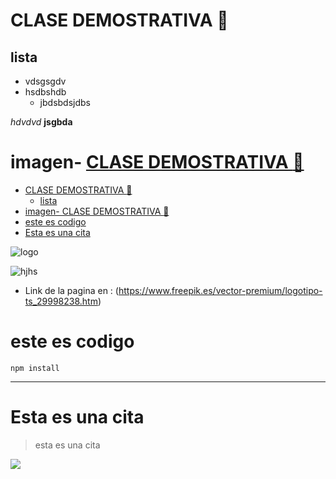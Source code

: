 # CLASE DEMOSTRATIVA :rocket:
## lista 
- vdsgsgdv
- hsdbshdb
  * jbdsbdsjdbs

*hdvdvd*
**jsgbda**

# imagen- [CLASE DEMOSTRATIVA :rocket:](#clase-demostrativa-rocket)
- [CLASE DEMOSTRATIVA :rocket:](#clase-demostrativa-rocket)
  - [lista](#lista)
- [imagen- CLASE DEMOSTRATIVA :rocket:](#imagen--clase-demostrativa-rocket)
- [este es codigo](#este-es-codigo)
- [Esta es una cita](#esta-es-una-cita)

![logo](https://img.freepik.com/vector-premium/logotipo-ts_590037-91.jpg?w=740)

![hjhs](https://img.freepik.com/vector-premium/logotipo-ts_590037-91.jpg?w=740)

- Link de la pagina en : (https://www.freepik.es/vector-premium/logotipo-ts_29998238.htm)
#  este es codigo
  ``npm install``
  ****************************
  # Esta es una cita
   
   > esta es una cita

   <div>
   <img src="https://cdn.jsdelivr.net/gh/devicons/devicon/icons/php/php-original.svg" widt=113>
   
   </div>